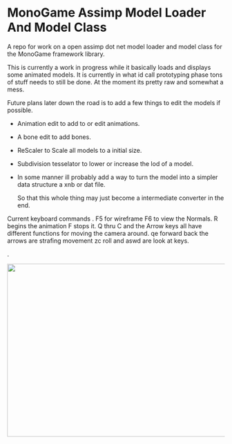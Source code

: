 # MonoGame Assimp Model Loader And Model Class
A repo for work on a open assimp dot net model loader and model class for the MonoGame framework library.

This is currently a work in progress while it basically loads and displays some animated models. 
It is currently in what id call prototyping phase tons of stuff needs to still be done.
At the moment its pretty raw and somewhat a mess.

Future plans later down the road is to add a few things to edit the models if possible.

* Animation edit to add to or edit animations.

* A bone edit to add bones.

* ReScaler to Scale all models to a initial size.

* Subdivision tesselator to lower or increase the lod of a model.

* In some manner ill probably add a way to turn the model into a simpler data structure a xnb or dat file.

  So that this whole thing may just become a intermediate converter in the end.


Current keyboard commands 
.
F5 for wireframe 
F6 to view the Normals.
R begins the animation F stops it.
Q thru C and the Arrow keys all have different functions for moving the camera around.
qe forward back the arrows are strafing movement zc roll and aswd are look at keys.

.

 <img src="https://raw.githubusercontent.com/willmotil/MonoGameAssimpModelLoader/master/Dude.png"  height="400" width="600"> 
